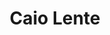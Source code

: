 ---
title: "Caio Lente"
cargo: "Sócio e Professor"
foto: "https://avatars2.githubusercontent.com/u/7017340?s=460&v=4"
facebook: "#"
linkedin: "https://www.linkedin.com/in/clente"
twitter: "#"
github: "https://github.com/clente"
bio: "Mestrando em Ciência da Computação no IME-USP e cientista de dados na Terranova Consultoria. Programador desde os 15 anos, começou a se apaixonar pelo R em 2016 e agora não fala em outra coisa. Metido a designer, maníaco da organização e metade texano."
---